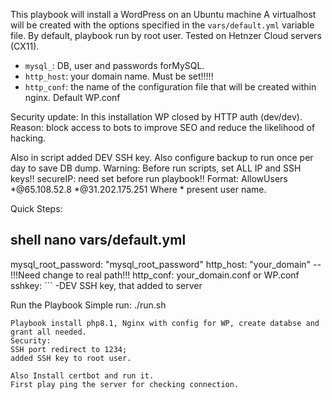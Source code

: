 This playbook will install a WordPress  on an Ubuntu machine
A virtualhost will be created with the options specified in the `vars/default.yml` variable file.
By default, playbook run by root user. Tested on Hetnzer Cloud servers (CX11).

- `mysql_`: DB, user and passwords forMySQL.
- `http_host`: your domain name. Must be set!!!!!
- `http_conf`: the name of the configuration file that will be created within nginx. Default WP.conf

Security update:
In this installation WP closed by HTTP auth (dev/dev).
Reason: block access to bots to improve SEO and reduce the likelihood of hacking.

Also in script added DEV SSH key.
Also configure backup to run once per day to save DB dump.
Warning:
Before run scripts, set ALL IP and SSH keys!!
secureIP: need set before run playbook!! 
Format: AllowUsers *@65.108.52.8 *@31.202.175.251
Where * present user name.


Quick Steps:

shell
nano vars/default.yml
---
mysql_root_password: "mysql_root_password"
http_host: "your_domain" -- !!!Need change to real path!!!
http_conf: your_domain.conf or WP.conf
sshkey: ```  -DEV SSH key, that added to server


Run the Playbook
Simple run:
./run.sh
```
Playbook install php8.1, Nginx with config for WP, create databse and grant all needed.
Security:
SSH port redirect to 1234;
added SSH key to root user.

Also Install certbot and run it.
First play ping the server for checking connection.


